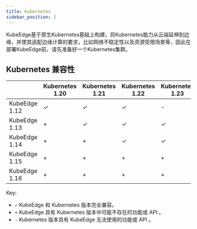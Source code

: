 ```yaml
---
title: Kubernetes
sidebar_position: 2
---
```


KubeEdge基于原生Kubernetes基础上构建，将Kubernetes能力从云端延伸到边缘，并使其适配边缘计算的要求，比如网络不稳定性以及资源受限场景等，因此在部署KubeEdge前，请先准备好一个Kubernetes集群。


## Kubernetes 兼容性

|                        | Kubernetes 1.20 | Kubernetes 1.21 | Kubernetes 1.22 | Kubernetes 1.23 | Kubernetes 1.24 | Kubernetes 1.25 | Kubernetes 1.26 | Kubernetes 1.27 | 
|------------------------| --------------- | --------------- | --------------- | --------------- |-----------------| --------------- |-----------------| --------------- | 
| KubeEdge 1.12          | ✓               | ✓               | ✓               | -               | -               | -               | -               | -               | 
| KubeEdge 1.13          | +               | ✓               | ✓               | ✓               | -               | -               | -               | -               | 
| KubeEdge 1.14          | +               | +               | ✓               | ✓               | ✓               | -               | -               | -               | 
| KubeEdge 1.15          | +               | +               | +               | +               | ✓               | ✓               | ✓               | -               | 
| KubeEdge 1.16          | +               | +               | +               | +               | +               | ✓               | ✓               | ✓               |

Key:
* `✓` KubeEdge 和 Kubernetes 版本完全兼容。
* `+` KubeEdge 具有 Kubernetes 版本中可能不存在的功能或 API 。
* `-` Kubernetes 版本具有 KubeEdge 无法使用的功能或 API 。
